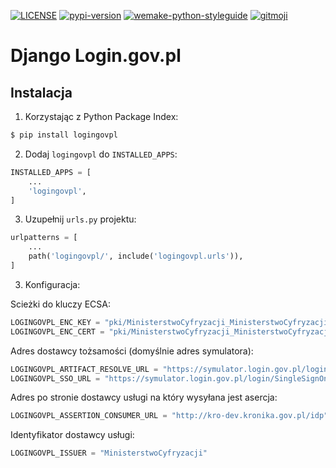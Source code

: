 [![LICENSE](https://img.shields.io/pypi/l/version_control.svg?style=flat-square)](https://raw.githubusercontent.com/kuter/django-version-control/master/LICENSE)
[![pypi-version](https://img.shields.io/pypi/v/django_logingovpl.svg?style=flat-square)](https://pypi.python.org/pypi/django_logingovpl/)
[![wemake-python-styleguide](https://img.shields.io/badge/style-wemake-000000.svg?style=flat-square)](https://github.com/wemake-services/wemake-python-styleguide)
[![gitmoji](https://img.shields.io/badge/gitmoji-%20😜%20😍-FFDD67.svg?style=flat-square)](https://gitmoji.carloscuesta.me)

# Django Login.gov.pl


## Instalacja

1. Korzystając z Python Package Index:

```bash
$ pip install logingovpl
```

2. Dodaj `logingovpl` do `INSTALLED_APPS`:

```python
INSTALLED_APPS = [
    ...
    'logingovpl',
]
```

3. Uzupełnij `urls.py` projektu:

```python
urlpatterns = [
    ...
    path('logingovpl/', include('logingovpl.urls')),
]
```

3. Konfiguracja:

Scieżki do kluczy ECSA:

```python
LOGINGOVPL_ENC_KEY = "pki/MinisterstwoCyfryzacji_MinisterstwoCyfryzacji_enc_ec.key"
LOGINGOVPL_ENC_CERT = "pki/MinisterstwoCyfryzacji_MinisterstwoCyfryzacji_enc_ec.pem"
```

Adres dostawcy tożsamości (domyślnie adres symulatora):

```python
LOGINGOVPL_ARTIFACT_RESOLVE_URL = "https://symulator.login.gov.pl/login-services/idpArtifactResolutionService"
LOGINGOVPL_SSO_URL = "https://symulator.login.gov.pl/login/SingleSignOnService"
```

Adres po stronie dostawcy usługi na który wysyłana jest asercja:

```python
LOGINGOVPL_ASSERTION_CONSUMER_URL = "http://kro-dev.kronika.gov.pl/idp"
```

Identyfikator dostawcy usługi:

```python
LOGINGOVPL_ISSUER = "MinisterstwoCyfryzacji"
```

